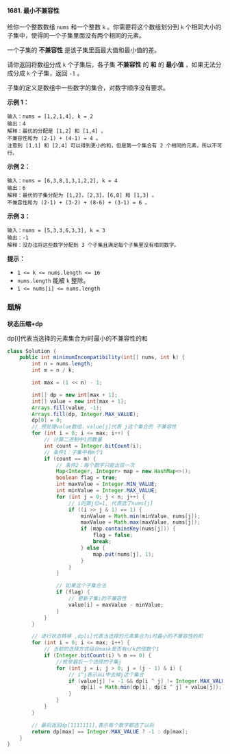 #### 1681. 最小不兼容性

给你一个整数数组 `nums` 和一个整数 `k` 。你需要将这个数组划分到 `k` 个相同大小的子集中，使得同一个子集里面没有两个相同的元素。

一个子集的 **不兼容性** 是该子集里面最大值和最小值的差。

请你返回将数组分成 `k` 个子集后，各子集 **不兼容性** 的 **和** 的 **最小值** ，如果无法分成分成 `k` 个子集，返回 `-1` 。

子集的定义是数组中一些数字的集合，对数字顺序没有要求。

**示例 1：**

```shell
输入：nums = [1,2,1,4], k = 2
输出：4
解释：最优的分配是 [1,2] 和 [1,4] 。
不兼容性和为 (2-1) + (4-1) = 4 。
注意到 [1,1] 和 [2,4] 可以得到更小的和，但是第一个集合有 2 个相同的元素，所以不可行。
```

**示例 2：**

```shell
输入：nums = [6,3,8,1,3,1,2,2], k = 4
输出：6
解释：最优的子集分配为 [1,2]，[2,3]，[6,8] 和 [1,3] 。
不兼容性和为 (2-1) + (3-2) + (8-6) + (3-1) = 6 。
```

**示例 3：**

```shell
输入：nums = [5,3,3,6,3,3], k = 3
输出：-1
解释：没办法将这些数字分配到 3 个子集且满足每个子集里没有相同数字。
```

**提示：**

- `1 <= k <= nums.length <= 16`
- `nums.length` 能被 `k` 整除。
- `1 <= nums[i] <= nums.length`

### 题解

**状态压缩+dp**

dp[i]代表当选择的元素集合为i时最小的不兼容性的和

```java
class Solution {
    public int minimumIncompatibility(int[] nums, int k) {
        int n = nums.length;
        int m = n / k;

        int max = (1 << n) - 1;

        int[] dp = new int[max + 1];
        int[] value = new int[max + 1];
        Arrays.fill(value, -1);
        Arrays.fill(dp, Integer.MAX_VALUE);
        dp[0] = 0;
        // 预处理value数组，value[j]代表 j这个集合的 不兼容性
        for (int i = 0; i <= max; i++) {
            // 计算二进制中1的数量
            int count = Integer.bitCount(i);
            // 条件1：子集中有m个1
            if (count == m) {
                // 条件2：每个数字只能出现一次
                Map<Integer, Integer> map = new HashMap<>();
                boolean flag = true;
                int maxValue = Integer.MIN_VALUE;
                int minValue = Integer.MAX_VALUE;
                for (int j = 0; j < n; j++) {
                    // i的第j位=1, 代表选了nums[j]
                    if ((i >> j & 1) == 1) {
                        minValue = Math.min(minValue, nums[j]);
                        maxValue = Math.max(maxValue, nums[j]);
                        if (map.containsKey(nums[j])) {
                            flag = false;
                            break;
                        } else {
                            map.put(nums[j], 1);
                        }
                    }
                }

                // 如果这个子集合法
                if (flag) {
                    // 更新子集i的不兼容性
                    value[i] = maxValue - minValue;
                }
            }
        }

        // 进行状态转移 ,dp[i]代表当选择的元素集合为i时最小的不兼容性的和
        for (int i = 0; i <= max; i++) {
            // 当前的选择方式组合mask是否有n/k的倍数个1
            if (Integer.bitCount(i) % m == 0) {
                //枚举最后一个选择的子集j
                for (int j = i; j > 0; j = (j - 1) & i) {
                    // i^j表示从i中去掉j这个集合
                    if (value[j] != -1 && dp[i ^ j] != Integer.MAX_VALUE) {
                        dp[i] = Math.min(dp[i], dp[i ^ j] + value[j]);
                    }
                }
            }
        }

        // 最后返回dp[1111111],表示每个数字都选了以后
        return dp[max] == Integer.MAX_VALUE ? -1 : dp[max];
    }
}
```

